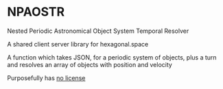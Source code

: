 # NPAOSTR
Nested Periodic Astronomical Object System Temporal Resolver

A shared client server library for hexagonal.space

A function which takes JSON, for a periodic system of objects, plus a turn and resolves an array of objects with position and velocity

Purposefully has [no license](https://choosealicense.com/no-license/)
